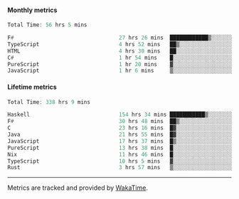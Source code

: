 #### Monthly metrics
<!--START_SECTION:wakamonthly-->

```asm
Total Time: 56 hrs 5 mins

F#                                 27 hrs 26 mins  ████████████▒░░░░░░░░░░░░   48.89 %
TypeScript                         4 hrs 52 mins   ██▒░░░░░░░░░░░░░░░░░░░░░░   08.69 %
HTML                               4 hrs 30 mins   ██░░░░░░░░░░░░░░░░░░░░░░░   08.05 %
C#                                 1 hr 54 mins    █░░░░░░░░░░░░░░░░░░░░░░░░   03.39 %
PureScript                         1 hr 20 mins    ▓░░░░░░░░░░░░░░░░░░░░░░░░   02.40 %
JavaScript                         1 hr 6 mins     ▒░░░░░░░░░░░░░░░░░░░░░░░░   01.98 %
```

<!--END_SECTION:wakamonthly-->
#### Lifetime metrics
<!--START_SECTION:wakalifetime-->

```asm
Total Time: 338 hrs 9 mins

Haskell                            154 hrs 34 mins ███████████▒░░░░░░░░░░░░░   45.55 %
F#                                 30 hrs 48 mins  ██▒░░░░░░░░░░░░░░░░░░░░░░   09.08 %
C                                  23 hrs 16 mins  █▓░░░░░░░░░░░░░░░░░░░░░░░   06.86 %
Java                               21 hrs 55 mins  █▓░░░░░░░░░░░░░░░░░░░░░░░   06.46 %
JavaScript                         17 hrs 37 mins  █▒░░░░░░░░░░░░░░░░░░░░░░░   05.19 %
PureScript                         13 hrs 38 mins  █░░░░░░░░░░░░░░░░░░░░░░░░   04.02 %
Nix                                11 hrs 46 mins  █░░░░░░░░░░░░░░░░░░░░░░░░   03.47 %
TypeScript                         10 hrs 5 mins   ▓░░░░░░░░░░░░░░░░░░░░░░░░   02.97 %
Rust                               3 hrs 57 mins   ▒░░░░░░░░░░░░░░░░░░░░░░░░   01.17 %
```

<!--END_SECTION:wakalifetime-->

---

Metrics are tracked and provided by [WakaTime](https://github.com/athul/waka-readme).
